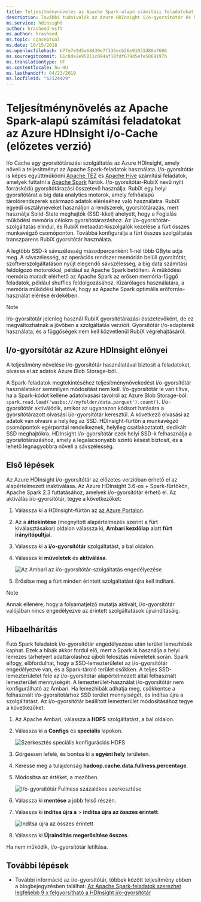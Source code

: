 ```yaml
---
title: Teljesítménynövelés az Apache Spark-alapú számítási feladatokat az Azure HDInsight i/o-Cache (előzetes verzió)
description: További tudnivalók az Azure HDInsight i/o-gyorsítótár és hogyan használható az Apache Spark a teljesítmény javítása.
ms.service: hdinsight
author: hrasheed-msft
ms.author: hrasheed
ms.topic: conceptual
ms.date: 10/15/2018
ms.openlocfilehash: b77e7e9d5a68439e7f336ecb26e91031d80a7606
ms.sourcegitcommit: 61c8de2e95011c094af18fdf679d5efe5069197b
ms.translationtype: HT
ms.contentlocale: hu-HU
ms.lasthandoff: 04/23/2019
ms.locfileid: "62124429"
---
```

# <a name="improve-performance-of-apache-spark-workloads-using-azure-hdinsight-io-cache-preview"></a>Teljesítménynövelés az Apache Spark-alapú számítási feladatokat az Azure HDInsight i/o-Cache (előzetes verzió)

I/o Cache egy gyorsítótárazási szolgáltatás az Azure HDInsight, amely növeli a teljesítményt az Apache Spark-feladatok használata. I/o-gyorsítótár is képes együttműködni [Apache TEZ](https://tez.apache.org/) és [Apache Hive](https://hive.apache.org/) számítási feladatok, amelyek futtatni a [Apache Spark](https://spark.apache.org/) fürtök. I/o-gyorsítótár-RubiX nevű nyílt forráskódú gyorsítótárazási összetevő használja. RubiX egy helyi gyorsítótárat a big data analytics motorok, amely felhőalapú tárolórendszerek származó adatok eléréséhez való használatra. RubiX egyedi osztályneveket használjon a rendszerek, gyorsítótárazás, mert használja Solid-State meghajtók (SSD-kkel) ahelyett, hogy a Foglalás működési memória célokra gyorsítótárazáshoz. Az i/o-gyorsítótár-szolgáltatás elindul, és RubiX metaadat-kiszolgálók kezelése a fürt összes munkavégző csomóponton. Továbbá konfigurálja a fürt összes szolgáltatás transzparens RubiX gyorsítótár használata.

A legtöbb SSD-k sávszélesség másodpercenként 1-nél több GByte adja meg. A sávszélesség, az operációs rendszer memórián belüli gyorsítótár, szoftverszolgáltatáson nyújt elegendő sávszélesség, a big data számítási feldolgozó motorokkal, például az Apache Spark betölteni. A működési memória maradt elérhető az Apache Spark az erősen memória-függő feladatok, például shuffles feldolgozásához. Kizárólagos használatára, a memória működési lehetővé, hogy az Apache Spark optimális erőforrás-használat elérése érdekében.  

>[!Note]  
>I/o-gyorsítótár jelenleg használ RubiX gyorsítótárazási összetevőként, de ez megváltozhatnak a jövőben a szolgáltatás verzióit. Gyorsítótár i/o-adapterek használata, és a függőségek nem kell közvetlenül RubiX végrehajtásáról.

## <a name="benefits-of-azure-hdinsight-io-cache"></a>I/o-gyorsítótár az Azure HDInsight előnyei

A teljesítmény növelése i/o-gyorsítótár használatával biztosít a feladatokat, olvassa el az adatok Azure Blob Storage-ból.

A Spark-feladatok megtekintéséhez teljesítménynövekedést i/o-gyorsítótár használatakor semmilyen módosítást nem kell. I/o-gyorsítótár le van tiltva, ha a Spark-kódot kellene adatolvasási távolról az Azure Blob Storage-ból: `spark.read.load('wasbs:///myfolder/data.parquet').count()`. I/o-gyorsítótár aktiválódik, amikor az ugyanazon kódsort hatására a gyorsítótárazott olvasási i/o-gyorsítótár keresztül. A következő olvasási az adatok van olvasni a helyileg az SSD. HDInsight-fürtön a munkavégző csomópontok egérporttal rendelkeznek, helyileg csatlakoztatott, dedikált SSD meghajtókra. HDInsight i/o-gyorsítótár ezek helyi SSD-k felhasználja a gyorsítótárazáshoz, amely a legalacsonyabb szintű késést biztosít, és a lehető legnagyobbra növeli a sávszélesség.

## <a name="getting-started"></a>Első lépések

Az Azure HDInsight i/o-gyorsítótár az előzetes verzióban érhető el az alapértelmezett inaktiválása. Az Azure HDInsight 3.6-os + Spark-fürtökön, Apache Spark 2.3 futtatásához, amelyek i/o-gyorsítótár érhető el.  Az aktiválás i/o-gyorsítótár, tegye a következőket:

1. Válassza ki a HDInsight-fürtön az [az Azure Portalon](https://portal.azure.com).

1. Az a **áttekintése** (megnyitott alapértelmezés szerint a fürt kiválasztásakor) oldalon válassza ki, **Ambari kezdőlap** alatt **fürt irányítópultjai**.

1. Válassza ki a **i/o-gyorsítótár** szolgáltatást, a bal oldalon.

1. Válassza ki **műveletek** és **aktiválása**.

    ![Az Ambari az i/o-gyorsítótár-szolgáltatás engedélyezése](./media/apache-spark-improve-performance-iocache/ambariui-enable-iocache.png "az Ambari az i/o-gyorsítótár-szolgáltatás engedélyezése")

1. Erősítse meg a fürt minden érintett szolgáltatást újra kell indítani.

>[!NOTE]  
> Annak ellenére, hogy a folyamatjelző mutatja aktivált, i/o-gyorsítótár valójában nincs engedélyezve az érintett szolgáltatások újraindításáig.

## <a name="troubleshooting"></a>Hibaelhárítás
  
Futó Spark feladatok i/o-gyorsítótár engedélyezése után terület lemezhibák kaphat. Ezek a hibák akkor fordul elő, mert a Spark is használja a helyi lemezes tárhelyért adattároláshoz újbóli felosztás műveletek során. Spark elfogy, előfordulhat, hogy a SSD-lemezterületet az i/o-gyorsítótár engedélyezve van, és a Spark-tároló terület csökken. A teljes SSD-lemezterületet fele az i/o-gyorsítótár alapértelmezett által felhasznált lemezterület mennyiségét. A lemezterület-használat i/o-gyorsítótár nem konfigurálható az Ambari. Ha lemezhibák adhatja meg, csökkentse a felhasznált i/o-gyorsítótárhoz SSD terület mennyiségét, és indítsa újra a szolgáltatást. Az i/o-gyorsítótár beállított lemezterület módosításához tegye a következőket:

1. Az Apache Ambari, válassza a **HDFS** szolgáltatást, a bal oldalon.

1. Válassza ki a **Configs** és **speciális** lapokon.

    ![Szerkesztés speciális konfigurációs HDFS](./media/apache-spark-improve-performance-iocache/ambariui-hdfs-service-configs-advanced.png "HDFS speciális konfiguráció szerkesztése")

1. Görgessen lefelé, és bontsa ki a **egyéni hely** területen.

1. Keresse meg a tulajdonság **hadoop.cache.data.fullness.percentage**.

1. Módosítsa az értéket, a mezőben.

    ![I/o-gyorsítótár Fullness százalékos szerkesztése](./media/apache-spark-improve-performance-iocache/ambariui-cache-data-fullness-percentage-property.png "i/o-gyorsítótár Fullness százalékos szerkesztése")

1. Válassza ki **mentése** a jobb felső részén.

1. Válassza ki **indítsa újra a** > **indítsa újra az összes érintett**.

    ![Indítsa újra az összes érintett](./media/apache-spark-improve-performance-iocache/ambariui-restart-all-affected.png "indítsa újra az összes érintett")

1. Válassza ki **Újraindítás megerősítése összes**.

Ha nem működik, i/o-gyorsítótár letiltása.

## <a name="next-steps"></a>További lépések

- További információ az i/o-gyorsítótár, többek között teljesítmény ebben a blogbejegyzésben találhat: [Az Apache Spark-feladatok szerezhet legfeljebb 9 x felgyorsítható a HDInsight i/o-gyorsítótár](https://azure.microsoft.com/blog/apache-spark-speedup-with-hdinsight-io-cache/)

